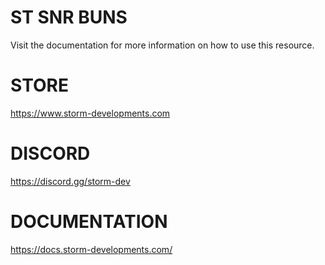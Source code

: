 # ST SNR BUNS
Visit the documentation for more information on how to use this resource.

# STORE
https://www.storm-developments.com

# DISCORD
https://discord.gg/storm-dev

# DOCUMENTATION
https://docs.storm-developments.com/
